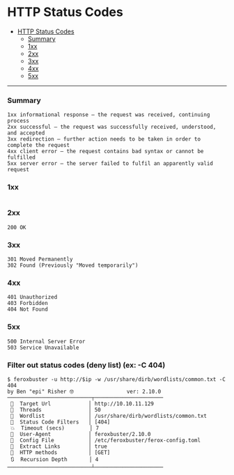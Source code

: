 # HTTP Status Codes

- [HTTP Status Codes](#http-status-codes)
    - [Summary](#summary)
    - [1xx](#1xx)
    - [2xx](#2xx)
    - [3xx](#3xx)
    - [4xx](#4xx)
    - [5xx](#5xx)

-------------------------------------------

### Summary
```
1xx informational response – the request was received, continuing process
2xx successful – the request was successfully received, understood, and accepted
3xx redirection – further action needs to be taken in order to complete the request
4xx client error – the request contains bad syntax or cannot be fulfilled
5xx server error – the server failed to fulfil an apparently valid request
```

### 1xx
```

```

### 2xx
```
200 OK
```

### 3xx
```
301 Moved Permanently
302 Found (Previously "Moved temporarily")
```

### 4xx
```
401 Unauthorized
403 Forbidden
404 Not Found
```

### 5xx
```
500 Internal Server Error
503 Service Unavailable
```

### Filter out status codes (deny list) (ex: -C 404)
```
$ feroxbuster -u http://$ip -w /usr/share/dirb/wordlists/common.txt -C 404
by Ben "epi" Risher 🤓                 ver: 2.10.0
───────────────────────────┬──────────────────────
 🎯  Target Url            │ http://10.10.11.129
 🚀  Threads               │ 50
 📖  Wordlist              │ /usr/share/dirb/wordlists/common.txt
 💢  Status Code Filters   │ [404]
 💥  Timeout (secs)        │ 7
 🦡  User-Agent            │ feroxbuster/2.10.0
 💉  Config File           │ /etc/feroxbuster/ferox-config.toml
 🔎  Extract Links         │ true
 🏁  HTTP methods          │ [GET]
 🔃  Recursion Depth       │ 4
───────────────────────────┴──────────────────────

```

### 
```

```

### 
```

```

### 
```

```